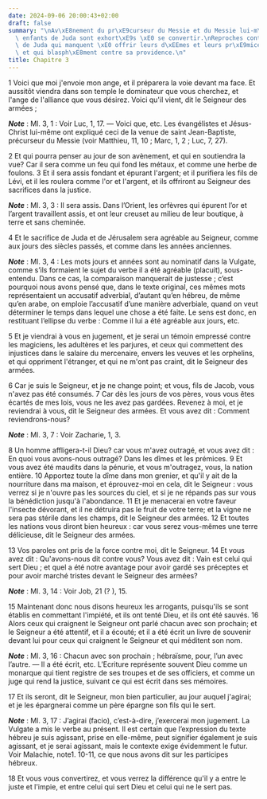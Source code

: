```yaml
---
date: 2024-09-06 20:00:43+02:00
draft: false
summary: "\nAv\xE8nement du pr\xE9curseur du Messie et du Messie lui-m\xEAme.\nLes\
  \ enfants de Juda sont exhort\xE9s \xE0 se convertir.\nReproches contre les enfants\
  \ de Juda qui manquent \xE0 offrir leurs d\xEEmes et leurs pr\xE9mices au Seigneur,\
  \ et qui blasph\xE8ment contre sa providence.\n"
title: Chapitre 3
---
```





1 Voici que moi j'envoie mon ange, et il préparera la voie devant ma face. Et aussitôt viendra dans son temple le dominateur que vous cherchez, et l'ange de l'alliance que vous désirez. Voici qu'il vient, dit le Seigneur des armées ;

***Note*** :  Ml. 3, 1 : Voir Luc, 1, 17. ― Voici que, etc. Les évangélistes et Jésus-Christ lui-même ont expliqué ceci de la venue de saint Jean-Baptiste, précurseur du Messie (voir Matthieu, 11, 10 ; Marc, 1, 2 ; Luc, 7, 27).

2 Et qui pourra penser au jour de son avènement, et qui en soutiendra la vue? Car il sera comme un feu qui fond les métaux, et comme une herbe de foulons. 3 Et il sera assis fondant et épurant l'argent; et il purifiera les fils de Lévi, et il les roulera comme l'or et l'argent, et ils offriront au Seigneur des sacrifices dans la justice.

***Note*** :  Ml. 3, 3 : Il sera assis. Dans l’Orient, les orfèvres qui épurent l’or et l’argent travaillent assis, et ont leur creuset au milieu de leur boutique, à terre et sans cheminée.

4 Et le sacrifice de Juda et de Jérusalem sera agréable au Seigneur, comme aux jours des siècles passés, et comme dans les années anciennes.

***Note*** :  Ml. 3, 4 : Les mots jours et années sont au nominatif dans la Vulgate, comme s’ils formaient le sujet du verbe il a été agréable (placuit), sous-entendu. Dans ce cas, la comparaison manquerait de justesse ; c’est pourquoi nous avons pensé que, dans le texte original, ces mêmes mots représentaient un accusatif adverbial, d’autant qu’en hébreu, de même qu’en arabe, on emploie l’accusatif d’une manière adverbiale, quand on veut déterminer le temps dans lequel une chose a été faite. Le sens est donc, en restituant l’ellipse du verbe : Comme il lui a été agréable aux jours, etc.


5 Et je viendrai à vous en jugement, et je serai un témoin empressé contre les magiciens, les adultères et les parjures, et ceux qui commettent des injustices dans le salaire du mercenaire, envers les veuves et les orphelins, et qui oppriment l'étranger, et qui ne m'ont pas craint, dit le Seigneur des armées.


6 Car je suis le Seigneur, et je ne change point; et vous, fils de Jacob, vous n'avez pas été consumés. 7 Car dès les jours de vos pères, vous vous êtes écartés de mes lois, vous ne les avez pas gardées. Revenez à moi, et je reviendrai à vous, dit le Seigneur des armées. Et vous avez dit : Comment reviendrons-nous?

***Note*** :  Ml. 3, 7 : Voir Zacharie, 1, 3.

8 Un homme affligera-t-il Dieu? car vous m'avez outragé, et vous avez dit : En quoi vous avons-nous outragé? Dans les dîmes et les prémices. 9 Et vous avez été maudits dans la pénurie, et vous m'outragez, vous, la nation entière. 10 Apportez toute la dîme dans mon grenier, et qu'il y ait de la nourriture dans ma maison, et éprouvez-moi en cela, dit le Seigneur : vous verrez si je n'ouvre pas les sources du ciel, et si je ne répands pas sur vous la bénédiction jusqu'à l'abondance. 11 Et je menacerai en votre faveur l'insecte dévorant, et il ne détruira pas le fruit de votre terre; et la vigne ne sera pas stérile dans les champs, dit le Seigneur des armées. 12 Et toutes les nations vous diront bien heureux : car vous serez vous-mêmes une terre délicieuse, dit le Seigneur des armées.


13 Vos paroles ont pris de la force contre moi, dit le Seigneur. 14 Et vous avez dit : Qu'avons-nous dit contre vous? Vous avez dit : Vain est celui qui sert Dieu ; et quel a été notre avantage pour avoir gardé ses préceptes et pour avoir marché tristes devant le Seigneur des armées?

***Note*** :  Ml. 3, 14 : Voir Job, 21 (? ), 15.

15 Maintenant donc nous disons heureux les arrogants, puisqu'ils se sont établis en commettant l'impiété, et ils ont tenté Dieu, et ils ont été sauvés. 16 Alors ceux qui craignent le Seigneur ont parlé chacun avec son prochain; et le Seigneur a été attentif, et il a écouté; et il a été écrit un livre de souvenir devant lui pour ceux qui craignent le Seigneur et qui méditent son nom.

***Note*** :  Ml. 3, 16 : Chacun avec son prochain ; hébraïsme, pour, l’un avec l’autre. ― Il a été écrit, etc. L’Ecriture représente souvent Dieu comme un monarque qui tient registre de ses troupes et de ses officiers, et comme un juge qui rend la justice, suivant ce qui est écrit dans ses mémoires.

17 Et ils seront, dit le Seigneur, mon bien particulier, au jour auquel j'agirai; et je les épargnerai comme un père épargne son fils qui le sert.

***Note*** :  Ml. 3, 17 : J’agirai (facio), c’est-à-dire, j’exercerai mon jugement. La Vulgate a mis le verbe au présent. Il est certain que l’expression du texte hébreu je suis agissant, prise en elle-même, peut signifier également je suis agissant, et je serai agissant, mais le contexte exige évidemment le futur. Voir Malachie, note1. 10-11, ce que nous avons dit sur les participes hébreux.

18 Et vous vous convertirez, et vous verrez la différence qu'il y a entre le juste et l'impie, et entre celui qui sert Dieu et celui qui ne le sert pas.

